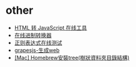 # other
- [HTML 转 JavaScript 在线工具](https://c.runoob.com/front-end/846/)
- [在线进制转换器](https://c.runoob.com/front-end/58/)
- [正则表达式在线测试](https://c.runoob.com/front-end/854/)
- [grapesjs-生成web](https://grapesjs.com/)
- [[Mac] Homebrew安裝tree(樹狀資料夾目錄結構)](https://quietbo.com/2021/11/10/mac-homebrew%E5%AE%89%E8%A3%9Dtree%E6%A8%B9%E7%8B%80%E8%B3%87%E6%96%99%E5%A4%BE%E7%9B%AE%E9%8C%84%E7%B5%90%E6%A7%8B/)
